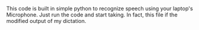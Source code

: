 This code is built in simple python to recognize speech using your laptop's Microphone. Just run the code and start taking. In fact, this file if the modified output of my dictation.
